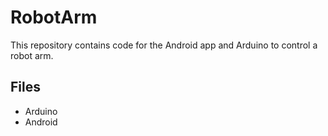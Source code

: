 # RobotArm
This repository contains code for the Android app and Arduino to control a robot arm.

## Files
- Arduino
- Android 
